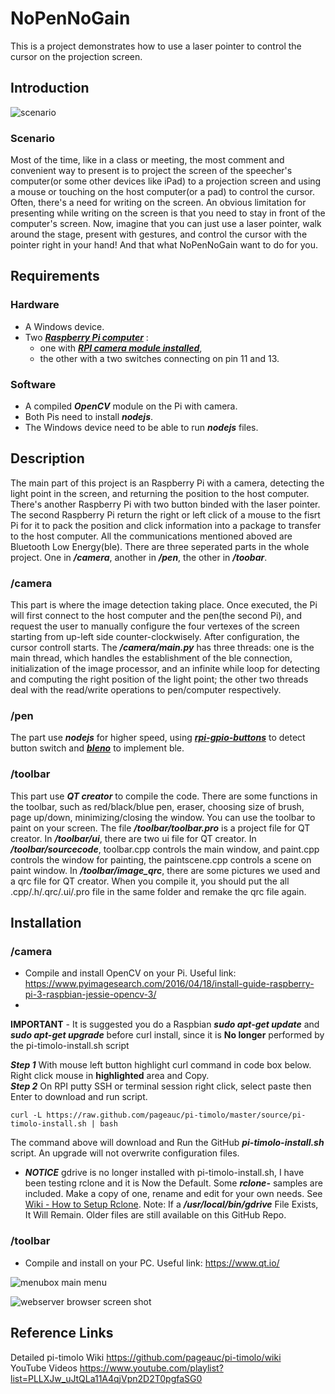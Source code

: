 # NoPenNoGain
This is a project demonstrates how to use a laser pointer to control the cursor on the projection screen.

## Introduction
![scenario](https://user-images.githubusercontent.com/30167968/34891826-f82e2282-f811-11e7-87b4-62c12ccd8726.png)
### Scenario
Most of the time, like in a class or meeting, the most comment and convenient way to present is to project the screen of the speecher's computer(or some other devices like iPad) to a projection screen and using a mouse or touching on the host computer(or a pad) to control the cursor. Often, there's a need for writing on the screen. An obvious limitation for presenting while writing on the screen is that you need to stay in front of the computer's screen. Now, imagine that you can just use a laser pointer, walk around the stage, present with gestures, and control the cursor with the pointer right in your hand! And that what NoPenNoGain want to do for you.
## Requirements
### Hardware
* A Windows device.
* Two [***Raspberry Pi computer***](https://www.raspberrypi.org/documentation/setup/) : 
    * one with [***RPI camera module installed***](https://www.raspberrypi.org/documentation/usage/camera/),
    * the other with a two switches connecting on pin 11 and 13.
### Software
* A compiled ***OpenCV*** module on the Pi with camera.
* Both Pis need to install ***nodejs***.
* The Windows device need to be able to run ***nodejs*** files.
## Description
The main part of this project is an Raspberry Pi with a camera, detecting the light point in the screen, and returning the position to the host computer. There's another Raspberry Pi with two button binded with the laser pointer. The second Raspberry Pi return the right or left click of a mouse to the fisrt Pi for it to pack the position and click information into a package to transfer to the host computer. All the communications mentioned aboved are Bluetooth Low Energy(ble).
There are three seperated parts in the whole project. One in ***/camera***, another in ***/pen***, the other in ***/toobar***.
### /camera
This part is where the image detection taking place. Once executed, the Pi will first connect to the host computer and the pen(the second Pi), and request the user to manually configure the four vertexes of the screen starting from up-left side counter-clockwisely. After configuration, the cursor controll starts.
The ***/camera/main.py*** has three threads: one is the main thread, which handles the establishment of the ble connection, initialization of the image processor, and an infinite while loop for detecting and computing the right position of the light point; the other two threads deal with the read/write operations to pen/computer respectively.
### /pen
The part use ***nodejs*** for higher speed, using [***rpi-gpio-buttons***](https://www.npmjs.com/package/rpi-gpio-buttons) to detect button switch and [***bleno***](https://github.com/sandeepmistry/bleno) to implement ble.
### /toolbar
This part use ***QT creator*** to compile the code. There are some functions in the toolbar, such as red/black/blue pen, eraser, choosing size of brush, page up/down, minimizing/closing the window. You can use the toolbar to paint on your screen. The file ***/toolbar/toolbar.pro*** is a project file for QT creator. In ***/toolbar/ui***, there are two ui file for QT creator. In ***/toolbar/sourcecode***, toolbar.cpp controls the main window, and paint.cpp controls the window for painting, the paintscene.cpp controls a scene on paint window.  In ***/toolbar/image_qrc***, there are some pictures we used and a qrc file for QT creator. When you compile it, you should put the all .cpp/.h/.qrc/.ui/.pro file in the same folder and remake the qrc file again. 
## Installation
### /camera
* Compile and install OpenCV on your Pi. Useful link: https://www.pyimagesearch.com/2016/04/18/install-guide-raspberry-pi-3-raspbian-jessie-opencv-3/
* 
**IMPORTANT** - It is suggested you do a Raspbian ***sudo apt-get update*** and ***sudo apt-get upgrade***
before curl install, since it is **No longer** performed by the pi-timolo-install.sh script

***Step 1*** With mouse left button highlight curl command in code box below. Right click mouse in **highlighted** area and Copy.     
***Step 2*** On RPI putty SSH or terminal session right click, select paste then Enter to download and run script.     

    curl -L https://raw.github.com/pageauc/pi-timolo/master/source/pi-timolo-install.sh | bash

The command above will download and Run the GitHub ***pi-timolo-install.sh*** script. 
An upgrade will not overwrite configuration files.   

* ***NOTICE*** gdrive is no longer installed with pi-timolo-install.sh, I have been testing
rclone and it is Now the Default. Some ***rclone-*** samples are included. Make a copy of one, rename and edit for
your own needs.  See [Wiki - How to Setup Rclone](https://github.com/pageauc/pi-timolo/wiki/How-to-Setup-rclone).
Note: If a ***/usr/local/bin/gdrive*** File Exists, It Will Remain. Older files are still available on this GitHub Repo.  

### /toolbar 
* Compile and install on your PC. Useful link: https://www.qt.io/


![menubox main menu](menubox.png)
 


![webserver browser screen shot](webserver.png)
 
## Reference Links  
Detailed pi-timolo Wiki https://github.com/pageauc/pi-timolo/wiki  
YouTube Videos https://www.youtube.com/playlist?list=PLLXJw_uJtQLa11A4qjVpn2D2T0pgfaSG0
 
